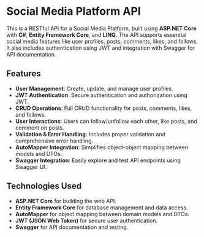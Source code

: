 # Social Media Platform API

This is a RESTful API for a Social Media Platform, built using **ASP.NET Core** with **C#**, **Entity Framework Core**, and **LINQ**. The API supports essential social media features like user profiles, posts, comments, likes, and follows. It also includes authentication using JWT and integration with Swagger for API documentation.

## Features

- **User Management**: Create, update, and manage user profiles.
- **JWT Authentication**: Secure authentication and authorization using JWT.
- **CRUD Operations**: Full CRUD functionality for posts, comments, likes, and follows.
- **User Interactions**: Users can follow/unfollow each other, like posts, and comment on posts.
- **Validation & Error Handling**: Includes proper validation and comprehensive error handling.
- **AutoMapper Integration**: Simplifies object-object mapping between models and DTOs.
- **Swagger Integration**: Easily explore and test API endpoints using Swagger UI.
  
## Technologies Used

- **ASP.NET Core** for building the web API.
- **Entity Framework Core** for database management and data access.
- **AutoMapper** for object mapping between domain models and DTOs.
- **JWT (JSON Web Token)** for secure user authentication.
- **Swagger** for API documentation and testing.


